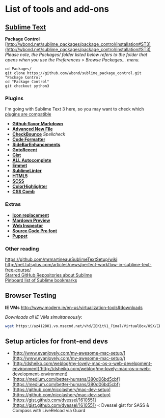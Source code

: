# List of tools and add-ons

## [Sublime Text](www.sublimetext.com)



**Package Control** [http://wbond.net/sublime_packages/package_control/installation#ST3](http://wbond.net/sublime_packages/package_control/installation#ST3)
*Please note, the Packages/ folder listed below refers to the folder that opens when you use the Preferences > Browse Packages… menu.*

    cd Packages/
	git clone https://github.com/wbond/sublime_package_control.git "Package Control"
	cd "Package Control"
	git checkout python3


### Plugins

I'm going with Sublime Text 3 here, so you may want to check which [plugins are compatible](https://github.com/wbond/sublime_package_control/wiki/Sublime-Text-3-Compatible-Packages)

* [**Github flavor Markdown**](https://github.com/revolunet/sublimetext-markdown-preview)
* [**Advanced New File**](https://github.com/skuroda/Sublime-AdvancedNewFile)
* [**CheckBounce**](https://github.com/phyllisstein/CheckBounce) *Spellcheck*
* [**Code Formatter**](https://github.com/akalongman/sublimetext-codeformatter)
* [**SideBarEnhancements**](https://github.com/titoBouzout/SideBarEnhancements)
* [**GotoRecent**](https://github.com/paccator/GotoRecent)
* [**Gist**](https://github.com/condemil/Gist)
* [**ALL Autocomplete**](https://github.com/alienhard/SublimeAllAutocomplete)
* [**Emmet**](http://docs.emmet.io/)
* [**SublimeLinter**](http://github.com/Kronuz/SublimeLinter)
* [**HTML5**](https://github.com/mrmartineau/HTML5)
* [**SCSS**](https://github.com/kuroir/SCSS.tmbundle/tree/SublimeText2)
* [**ColorHighlighter**](https://github.com/Monnoroch/ColorHighlighter)
* [**CSS Comb**](http://csscomb.com/)


### Extras

* [**Icon replacement**](https://github.com/dmatarazzo/Sublime-Text-2-Icon)
* [**Mardown Preview**](https://github.com/revolunet/sublimetext-markdown-preview)
* [**Web Inspector**](http://sokolovstas.github.io/SublimeWebInspector/)
* [**Source Code Pro font**](http://blogs.adobe.com/cantrell/archives/2012/10/using-source-code-pro-with-sublime-text-2.html)
* [**Puppet**](https://github.com/alister/puppet-sublimetext2)

### Other reading  
https://github.com/mrmartineau/SublimeTextSetup/wiki  
http://net.tutsplus.com/articles/news/perfect-workflow-in-sublime-text-free-course/  
[Starred GitHub Repositories about Sublime](https://github.com/stars?q=sublime)  
[Pinboard list of Sublime bookmarks](https://pinboard.in/search/u:waako?query=Sublime)  


## Browser Testing

**IE VMs** http://www.modern.ie/en-us/virtualization-tools#downloads

*Downloads all IE VMs simultaneously*:
````bash
wget https://az412801.vo.msecnd.net/vhd/IEKitV1_Final/VirtualBox/OSX/IE6_WinXP.ova.zip & curl -O "https://az412801.vo.msecnd.net/vhd/IEKitV1_Final/VirtualBox/OSX/IE8_XP/IE8.XP.For.MacVirtualBox.ova" & curl -O "https://az412801.vo.msecnd.net/vhd/IEKitV1_Final/VirtualBox/OSX/IE7_Vista/IE7.Vista.For.MacVirtualBox.part{1.sfx,2.rar,3.rar,4.rar,5.rar}" & curl -O "https://az412801.vo.msecnd.net/vhd/IEKitV1_Final/VirtualBox/OSX/IE8_Win7/IE8.Win7.For.MacVirtualBox.part{1.sfx,2.rar,3.rar,4.rar,5.rar,6.rar}" & curl -O "https://az412801.vo.msecnd.net/vhd/IEKitV1_Final/VirtualBox/OSX/IE9_Win7/IE9.Win7.For.MacVirtualBox.part{1.sfx,2.rar,3.rar,4.rar,5.rar}" & curl -O "https://az412801.vo.msecnd.net/vhd/IEKitV1_Final/VirtualBox/OSX/IE10_Win7/IE10.Win7.For.MacVirtualBox.part{1.sfx,2.rar,3.rar,4.rar}" & curl -O "https://az412801.vo.msecnd.net/vhd/IEKitV1_Final/VirtualBox/OSX/IE10_Win8/IE10.Win8.For.MacVirtualBox.part{1.sfx,2.rar,3.rar}"
````

## Setup articles for front-end devs

* [http://www.evanlovely.com/my-awesome-mac-setup/](http://www.evanlovely.com/my-awesome-mac-setup/)
* [http://dsheiko.com/weblog/my-lovely-mac-os-x-web-development-environment](http://dsheiko.com/weblog/my-lovely-mac-os-x-web-development-environment)
* [https://medium.com/better-humans/380d06bd5cbf](https://medium.com/better-humans/380d06bd5cbf)
* [https://github.com/nicolashery/mac-dev-setup](https://github.com/nicolashery/mac-dev-setup)
* [https://gist.github.com/dvessel/1610551](https://gist.github.com/dvessel/1610551) < Dvessel gist for SASS & Compass with LiveReload via Guard
